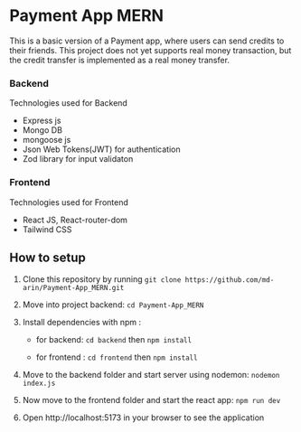 
# Payment App MERN
This is a basic version of a Payment app, where users can send credits to their friends. This project does not yet supports real money transaction, but the credit transfer is implemented as a real money transfer.

### Backend 
Technologies used for Backend 
- Express js 
- Mongo DB
- mongoose js
- Json Web Tokens(JWT) for authentication
- Zod library for input validaton


### Frontend
Technologies used for Frontend 
- React JS, React-router-dom
- Tailwind CSS


## How to setup
1. Clone this repository by running `git clone https://github.com/md-arin/Payment-App_MERN.git`

2. Move into project backend: `cd Payment-App_MERN`

3. Install dependencies with npm : 

    - for backend: `cd backend` then `npm install`

    - for frontend : `cd frontend` then `npm install`


4. Move to the backend  folder and start server using nodemon: `nodemon index.js` 

5.  Now move to the frontend folder and start the react app: `npm run dev`
6. Open http://localhost:5173 in your browser to see the application
